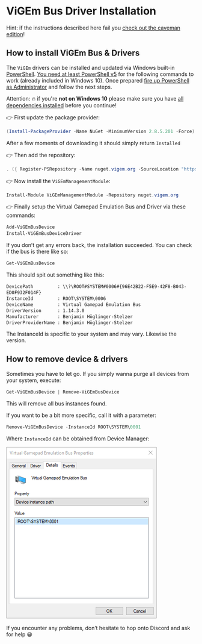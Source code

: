 # ViGEm Bus Driver Installation

Hint: if the instructions described here fail you [check out the caveman edition](vigem-bus-driver-installation-caveman-edition.md)!

## How to install ViGEm Bus & Drivers

The `ViGEm` drivers can be installed and updated via Windows built-in [PowerShell](https://docs.microsoft.com/en-us/powershell/scripting/getting-started/getting-started-with-windows-powershell). [You need at least PowerShell v5](https://docs.microsoft.com/en-us/powershell/wmf/5.1/install-configure) for the following commands to work (already included in Windows 10). Once prepared [fire up PowerShell as Administrator](https://www.top-password.com/blog/5-ways-to-run-powershell-as-administrator-in-windows-10/) and follow the next steps.

Attention: 🔥 if you're **not on Windows 10** please make sure you have [all dependencies installed](https://docs.microsoft.com/en-us/powershell/wmf/5.1/install-configure) before you continue!

👉 First update the package provider:

```PowerShell
(Install-PackageProvider -Name NuGet -MinimumVersion 2.8.5.201 -Force).Status
```

After a few moments of downloading it should simply return `Installed`

👉 Then add the repository:

```PowerShell
. ({ Register-PSRepository -Name nuget.vigem.org -SourceLocation "https://nuget.vigem.org/" -InstallationPolicy Trusted },{ "Repository already registered, nothing to do =)" })[(Get-PSRepository -Name nuget.vigem.org -ErrorAction Ignore).Registered -eq $true]
```

👉 Now install the `ViGEmManagementModule`:

```PowerShell
Install-Module ViGEmManagementModule -Repository nuget.vigem.org
```

👉 Finally setup the Virtual Gamepad Emulation Bus and Driver via these commands:

```PowerShell
Add-ViGEmBusDevice
Install-ViGEmBusDeviceDriver
```

If you don’t get any errors back, the installation succeeded. You can check if the bus is there like so:

```PowerShell
Get-ViGEmBusDevice
```

This should spit out something like this:

```text
DevicePath         : \\?\ROOT#SYSTEM#0006#{96E42B22-F5E9-42F8-B043-ED0F932F014F}
InstanceId         : ROOT\SYSTEM\0006
DeviceName         : Virtual Gamepad Emulation Bus
DriverVersion      : 1.14.3.0
Manufacturer       : Benjamin Höglinger-Stelzer
DriverProviderName : Benjamin Höglinger-Stelzer
```

The InstanceId is specific to your system and may vary. Likewise the version.

## How to remove device & drivers

Sometimes you have to let go. If you simply wanna purge all devices from your system, execute:

```PowerShell
Get-ViGEmBusDevice | Remove-ViGEmBusDevice
```

This will remove all bus instances found.

If you want to be a bit more specific, call it with a parameter:

```PowerShell
Remove-ViGEmBusDevice -InstanceId ROOT\SYSTEM\0001
```

Where `InstanceId` can be obtained from Device Manager:

![mmc_2018-08-14_22-11-49.png](img/mmc_2018-08-14_22-11-49.png)

If you encounter any problems, don’t hesitate to hop onto Discord and ask for help 😀
